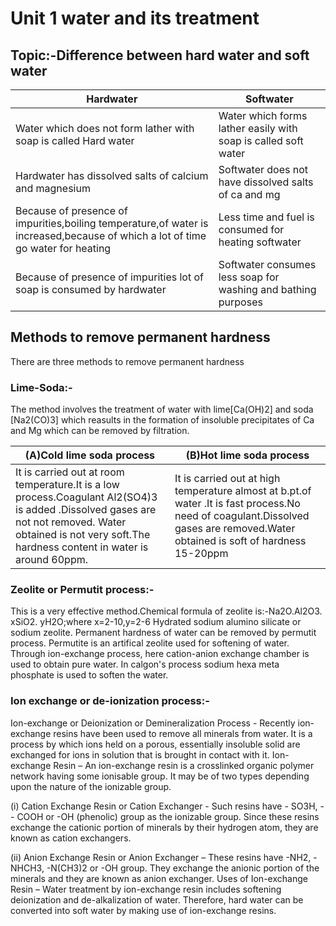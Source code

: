 
<h1>Unit 1 water and its treatment</h1>
<h2>Topic:-Difference between hard water and soft water</h2>

|Hardwater|Softwater|
|---|---|
|Water which does not form lather with soap is called Hard water|Water which forms lather easily with soap is called soft water|
|Hardwater has dissolved salts of calcium and magnesium|Softwater does not have dissolved salts of ca and mg|
|Because of presence of impurities,boiling temperature,of water is increased,because of which a lot of time go water for heating |Less time and fuel is consumed for heating softwater|
|Because of presence of impurities lot of soap is consumed by hardwater|Softwater consumes less soap for washing and bathing purposes |

<h2>Methods to remove permanent hardness</h2>
There are three methods to remove permanent hardness
<h3>Lime-Soda:-</h3>The method involves the treatment of water with lime[Ca(OH)2] and soda [Na2(CO)3] which reasults in the formation of insoluble precipitates of Ca and Mg which can be removed by filtration.

|(A)Cold lime soda process|(B)Hot lime soda process|
|---|---|
|It is carried out at room temperature.It is a low process.Coagulant Al2(SO4)3 is added .Dissolved gases are not not removed. Water obtained is not very soft.The hardness content in water is around 60ppm.|It is carried out at high temperature almost at b.pt.of water .It is fast process.No need of coagulant.Dissolved gases are removed.Water obtained is soft of hardness 15-20ppm|
<h3>Zeolite or Permutit process:-</h3>This is a very effective method.Chemical formula of zeolite is:-Na2O.Al2O3. xSiO2. yH2O;where x=2-10,y=2-6
Hydrated sodium alumino silicate or sodium zeolite.
Permanent hardness of water can be removed by permutit process. Permutite is an artifical zeolite used for softening of water. Through ion-exchange process, here cation-anion exchange chamber is used to obtain pure water. In calgon's process sodium hexa meta phosphate is used to soften the water.

<h3>Ion exchange or de-ionization process:-</h3>Ion-exchange or Deionization or Demineralization Process - Recently ion-exchange resins have been used to remove all minerals from water. It is a process by which ions held on a porous, essentially insoluble solid are exchanged for ions in solution that is brought in contact with it.
Ion-exchange Resin – An ion-exchange resin is a crosslinked organic polymer network having some ionisable group. It may be of two types depending upon the nature of the ionizable group.

(i) Cation Exchange Resin or Cation Exchanger - Such resins have - SO3H, -- COOH or -OH (phenolic) group as the ionizable group. Since these resins exchange the cationic portion of minerals by their hydrogen atom, they are known as cation exchangers.

(ii) Anion Exchange Resin or Anion Exchanger – These resins have -NH2, -NHCH3, -N(CH3)2 or -OH group. They exchange the anionic portion of the minerals and they are known as anion exchanger.
Uses of Ion-exchange Resin – Water treatment by ion-exchange resin includes softening deionization and de-alkalization of water. Therefore, hard water can be converted into soft water by making use of ion-exchange resins.
